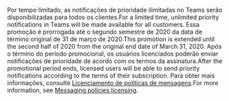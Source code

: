 <span data-ttu-id="b3939-101">Por tempo limitado, as notificações de prioridade ilimitadas no Teams serão disponibilizadas para todos os clientes.</span><span class="sxs-lookup"><span data-stu-id="b3939-101">For a limited time, unlimited priority notifications in Teams will be made available for all customers.</span></span> <span data-ttu-id="b3939-102">Essa promoção é prorrogada até o segundo semestre de 2020 da data de término original de 31 de março de 2020.</span><span class="sxs-lookup"><span data-stu-id="b3939-102">This promotion is extended until the second half of 2020 from the original end date of March 31, 2020.</span></span> <span data-ttu-id="b3939-103">Após o término do período promocional, os usuários licenciados poderão enviar notificações de prioridade de acordo com os termos da assinatura.</span><span class="sxs-lookup"><span data-stu-id="b3939-103">After the promotional period ends, licensed users will be able to send priority notifications according to the terms of their subscription.</span></span> <span data-ttu-id="b3939-104">Para obter mais informações, consulte [Licenciamento de políticas de mensagens](../teams-add-on-licensing/pri-message.md).</span><span class="sxs-lookup"><span data-stu-id="b3939-104">For more information, see [Messaging policies licensing](../teams-add-on-licensing/pri-message.md).</span></span> 